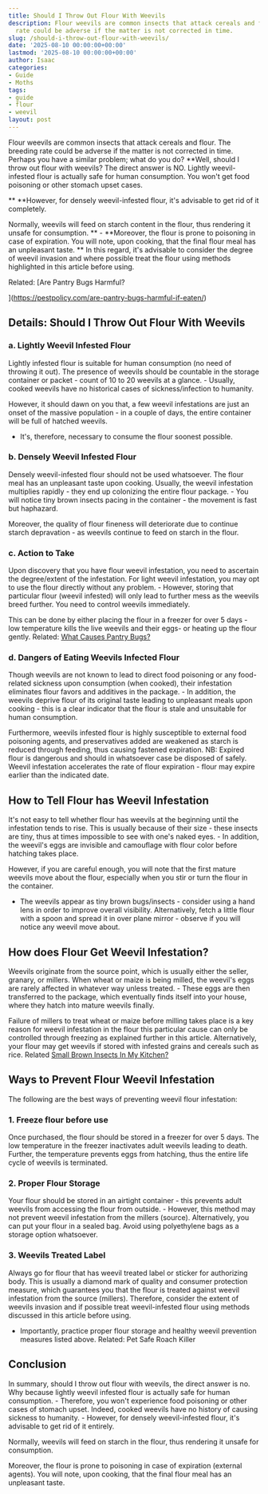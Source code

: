 ```yaml
---
title: Should I Throw Out Flour With Weevils
description: Flour weevils are common insects that attack cereals and flour. The breeding
  rate could be adverse if the matter is not corrected in time.
slug: /should-i-throw-out-flour-with-weevils/
date: '2025-08-10 00:00:00+00:00'
lastmod: '2025-08-10 00:00:00+00:00'
author: Isaac
categories:
- Guide
- Moths
tags:
- guide
- flour
- weevil
layout: post
---
```

Flour weevils are common insects that attack cereals and flour. The breeding rate could be adverse if the matter is not corrected in time. Perhaps you have a similar problem; what do you do? **Well, should I throw out flour with weevils? The direct answer is NO. Lightly weevil-infested flour is actually safe for human consumption. You won't get food poisoning or other stomach upset cases.

** **However, for densely weevil-infested flour, it's advisable to get rid of it completely.

Normally, weevils will feed on starch content in the flour, thus rendering it unsafe for consumption. ** - **Moreover, the flour is prone to poisoning in case of expiration. You will note, upon cooking, that the final flour meal has an unpleasant taste. ** In this regard, it's advisable to consider the degree of weevil invasion and where possible treat the flour using methods highlighted in this article before using.

Related: [Are Pantry Bugs Harmful?

](https://pestpolicy.com/are-pantry-bugs-harmful-if-eaten/)

##  Details: Should I Throw Out Flour With Weevils

###  a. Lightly Weevil Infested Flour

Lightly infested flour is suitable for human consumption (no need of throwing it out). The presence of weevils should be countable in the storage container or packet - count of 10 to 20 weevils at a glance. - Usually, cooked weevils have no historical cases of sickness/infection to humanity.

However, it should dawn on you that, a few weevil infestations are just an onset of the massive population - in a couple of days, the entire container will be full of hatched weevils.

- It's, therefore, necessary to consume the flour soonest possible.

###  b. Densely Weevil Infested Flour

Densely weevil-infested flour should not be used whatsoever. The flour meal has an unpleasant taste upon cooking. Usually, the weevil infestation multiplies rapidly - they end up colonizing the entire flour package. - You will notice tiny brown insects pacing in the container - the movement is fast but haphazard.

Moreover, the quality of flour fineness will deteriorate due to continue starch depravation - as weevils continue to feed on starch in the flour.

###  c. Action to Take

Upon discovery that you have flour weevil infestation, you need to ascertain the degree/extent of the infestation. For light weevil infestation, you may opt to use the flour directly without any problem. - However, storing that particular flour (weevil infested) will only lead to further mess as the weevils breed further. You need to control weevils immediately.

This can be done by either placing the flour in a freezer for over 5 days - low temperature kills the live weevils and their eggs- or heating up the flour gently. Related: [What Causes Pantry Bugs? ](https://pestpolicy.com/what-causes-pantry-bugs/)

###  d. Dangers of Eating Weevils Infected Flour

Though weevils are not known to lead to direct food poisoning or any food-related sickness upon consumption (when cooked), their infestation eliminates flour favors and additives in the package. - In addition, the weevils deprive flour of its original taste leading to unpleasant meals upon cooking - this is a clear indicator that the flour is stale and unsuitable for human consumption.

Furthermore, weevils infested flour is highly susceptible to external food poisoning agents, and preservatives added are weakened as starch is reduced through feeding, thus causing fastened expiration. NB: Expired flour is dangerous and should in whatsoever case be disposed of safely. Weevil infestation accelerates the rate of flour expiration - flour may expire earlier than the indicated date.

##  How to Tell Flour has Weevil Infestation

It's not easy to tell whether flour has weevils at the beginning until the infestation tends to rise. This is usually because of their size - these insects are tiny, thus at times impossible to see with one's naked eyes. - In addition, the weevil's eggs are invisible and camouflage with flour color before hatching takes place.

However, if you are careful enough, you will note that the first mature weevils move about the flour, especially when you stir or turn the flour in the container.

- The weevils appear as tiny brown bugs/insects - consider using a hand lens in order to improve overall visibility. Alternatively, fetch a little flour with a spoon and spread it in over plane mirror - observe if you will notice any weevil move about.

##  How does Flour Get Weevil Infestation?

Weevils originate from the source point, which is usually either the seller, granary, or millers. When wheat or maize is being milled, the weevil's eggs are rarely affected in whatever way unless treated. - These eggs are then transferred to the package, which eventually finds itself into your house, where they hatch into mature weevils finally.

Failure of millers to treat wheat or maize before milling takes place is a key reason for weevil infestation in the flour this particular cause can only be controlled through freezing as explained further in this article. Alternatively, your flour may get weevils if stored with infested grains and cereals such as rice. Related [Small Brown Insects In My Kitchen? ](https://pestpolicy.com/what-are-small-brown-insects-in-my-kitchen/)

##  Ways to Prevent Flour Weevil Infestation

The following are the best ways of preventing weevil flour infestation:

###  1. Freeze flour before use

Once purchased, the flour should be stored in a freezer for over 5 days. The low temperature in the freezer inactivates adult weevils leading to death. Further, the temperature prevents eggs from hatching, thus the entire life cycle of weevils is terminated.

###  2. Proper Flour Storage

Your flour should be stored in an airtight container - this prevents adult weevils from accessing the flour from outside. - However, this method may not prevent weevil infestation from the millers (source). Alternatively, you can put your flour in a sealed bag. Avoid using polyethylene bags as a storage option whatsoever.

###  3. Weevils Treated Label

Always go for flour that has weevil treated label or sticker for authorizing body. This is usually a diamond mark of quality and consumer protection measure, which guarantees you that the flour is treated against weevil infestation from the source (millers). Therefore, consider the extent of weevils invasion and if possible treat weevil-infested flour using methods discussed in this article before using.

- Importantly, practice proper flour storage and healthy weevil prevention measures listed above. Related: Pet Safe Roach Killer

##  Conclusion

In summary, should I throw out flour with weevils, the direct answer is no. Why because lightly weevil infested flour is actually safe for human consumption. - Therefore, you won't experience food poisoning or other cases of stomach upset. Indeed, cooked weevils have no history of causing sickness to humanity. - However, for densely weevil-infested flour, it's advisable to get rid of it entirely.

Normally, weevils will feed on starch in the flour, thus rendering it unsafe for consumption.

Moreover, the flour is prone to poisoning in case of expiration (external agents). You will note, upon cooking, that the final flour meal has an unpleasant taste.